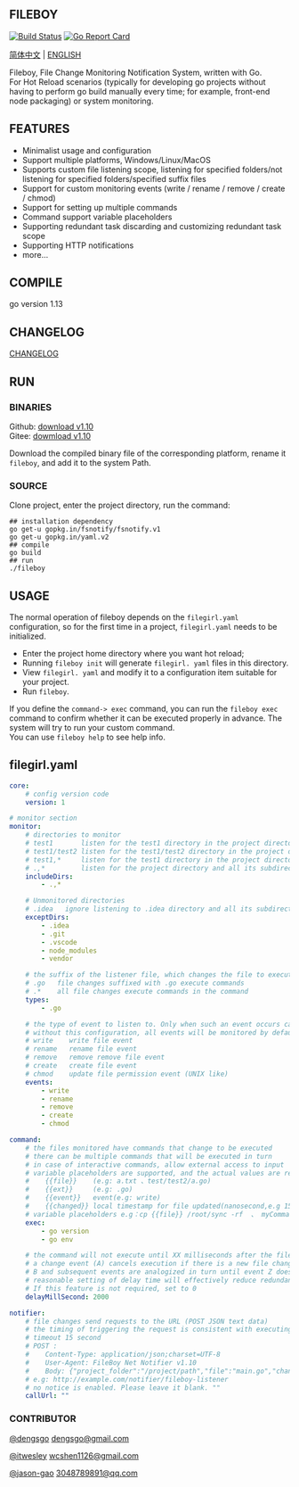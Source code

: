 ## FILEBOY  

[![Build Status](https://travis-ci.org/dengsgo/fileboy.svg?branch=master)](https://travis-ci.org/dengsgo/fileboy) [![Go Report Card](https://goreportcard.com/badge/github.com/dengsgo/fileboy)](https://goreportcard.com/report/github.com/dengsgo/fileboy)

[简体中文](README.md) | [ENGLISH](README_EN.md)

Fileboy, File Change Monitoring Notification System, written with Go.  
For Hot Reload scenarios (typically for developing go projects without having to perform go build manually every time; for example, front-end node packaging) or system monitoring.  

## FEATURES

- Minimalist usage and configuration  
- Support multiple platforms, Windows/Linux/MacOS  
- Supports custom file listening scope, listening for specified folders/not listening for specified folders/specified suffix files  
- Support for custom monitoring events (write / rename / remove / create / chmod)  
- Support for setting up multiple commands  
- Command support variable placeholders  
- Supporting redundant task discarding and customizing redundant task scope  
- Supporting HTTP notifications  
- more...  

## COMPILE

go version 1.13   

## CHANGELOG  

[CHANGELOG](CHANGELOG.md)  


## RUN    

### BINARIES   

Github: [download v1.10](https://github.com/dengsgo/fileboy/releases)  
Gitee:  [dowmload v1.10](https://gitee.com/dengsgo/fileboy/releases)  

Download the compiled binary file of the corresponding platform, rename it `fileboy`, and add it to the system Path.  

### SOURCE   

Clone project, enter the project directory, run the command:  
```shell
## installation dependency
go get-u gopkg.in/fsnotify/fsnotify.v1
go get-u gopkg.in/yaml.v2
## compile
go build
## run
./fileboy
```
## USAGE

The normal operation of fileboy depends on the `filegirl.yaml` configuration, so for the first time in a project, `filegirl.yaml` needs to be initialized.  
- Enter the project home directory where you want hot reload;  
- Running `fileboy init` will generate `filegirl. yaml` files in this directory.  
- View `filegirl. yaml` and modify it to a configuration item suitable for your project.  
- Run `fileboy`.  
  
If you define the `command-> exec` command, you can run the `fileboy exec` command to confirm whether it can be executed properly in advance. The system will try to run your custom command.  
You can use `fileboy help` to see help info.  

## filegirl.yaml

```yaml
core:
    # config version code
    version: 1

# monitor section
monitor:
    # directories to monitor
    # test1       listen for the test1 directory in the project directory
    # test1/test2 listen for the test1/test2 directory in the project directory
    # test1,*     listen for the test1 directory in the project directory and all its subdirectories (recursion)
    # .,*         listen for the project directory and all its subdirectories (recursion)
    includeDirs:
        - .,*

    # Unmonitored directories
    # .idea   ignore listening to .idea directory and all its subdirectories
    exceptDirs:
        - .idea
        - .git
        - .vscode
        - node_modules
        - vendor

    # the suffix of the listener file, which changes the file to execute commands
    # .go   file changes suffixed with .go execute commands
    # .*    all file changes execute commands in the command
    types:
        - .go

    # the type of event to listen to. Only when such an event occurs can the command in command be executed
    # without this configuration, all events will be monitored by default
    # write    write file event
    # rename   rename file event
    # remove   remove remove file event
    # create   create file event
    # chmod    update file permission event (UNIX like)
    events:
        - write
        - rename
        - remove
        - create
        - chmod

command:
    # the files monitored have commands that change to be executed
    # there can be multiple commands that will be executed in turn
    # in case of interactive commands, allow external access to input
    # variable placeholders are supported, and the actual values are replaced when the command is run:
    #    {{file}}    (e.g: a.txt 、test/test2/a.go)
    #    {{ext}}     (e.g: .go)
    #    {{event}}   event(e.g: write)
    #    {{changed}} local timestamp for file updated(nanosecond,e.g 1537326690523046400)
    # variable placeholders e.g：cp {{file}} /root/sync -rf  、 myCommand --{{ext}} {{changed}}
    exec:
        - go version
        - go env

    # the command will not execute until XX milliseconds after the file changes
    # a change event (A) cancels execution if there is a new file change event (B) within the defined delay time (t).
    # B and subsequent events are analogized in turn until event Z does not produce new events within t, and Z executes.
    # reasonable setting of delay time will effectively reduce redundancy and duplicate task execution.
    # If this feature is not required, set to 0
    delayMillSecond: 2000

notifier:
    # file changes send requests to the URL (POST JSON text data)
    # the timing of triggering the request is consistent with executing the command command
    # timeout 15 second
    # POST :
    #    Content-Type: application/json;charset=UTF-8
    #    User-Agent: FileBoy Net Notifier v1.10
    #    Body: {"project_folder":"/project/path","file":"main.go","changed":1576567861913824940,"ext":".go","event":"write"}
    # e.g: http://example.com/notifier/fileboy-listener
    # no notice is enabled. Please leave it blank. ""
    callUrl: ""
```

### CONTRIBUTOR

[@dengsgo](https://www.yoytang.com)  <dengsgo@gmail.com>  

[@itwesley](https://github.com/itwesley)  <wcshen1126@gmail.com>  

[@jason-gao](https://github.com/jason-gao)  <3048789891@qq.com>  


